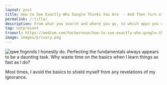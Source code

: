 ```yaml
---
layout: post
title: How to See Exactly Who Google Thinks You Are  - And Then Turn off Their Tracking
permalink: /:title/
description: From what you search and where you go, to which apps you use and the YouTube vides you’ve watched click here to discover your Ads Persona
tag: notpresent
trueurl: https://medium.com/hackernoon/how-to-see-exactly-who-google-thinks-you-are-and-then-turn-off-their-tracking-94e83183fe36
image: images/privacy.png
---
```

![qwe]({{site.url}}/images/privacy.png)
fngnnds
I honestly do. Perfecting the fundamentals always appears to be a daunting task. Why waste time on the basics when I learn things as fast as I do?

Most times, I avoid the basics to shield myself from any revelations of my ignorance.
